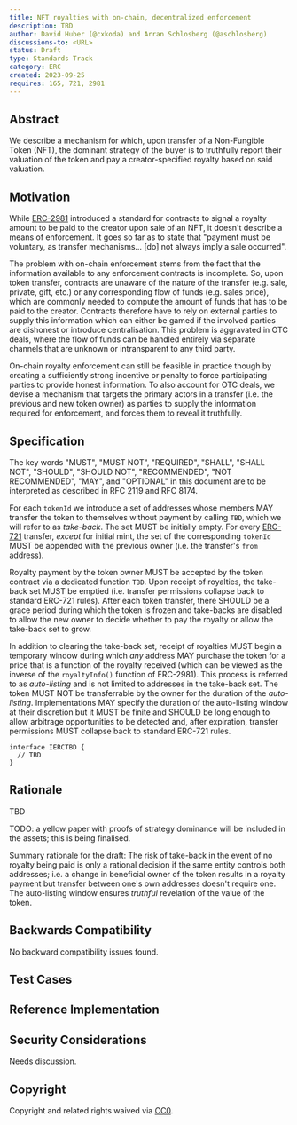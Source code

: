 ```yaml
---
title: NFT royalties with on-chain, decentralized enforcement
description: TBD
author: David Huber (@cxkoda) and Arran Schlosberg (@aschlosberg)
discussions-to: <URL>
status: Draft
type: Standards Track
category: ERC
created: 2023-09-25
requires: 165, 721, 2981
---
```


<!--
  READ EIP-1 (https://eips.ethereum.org/EIPS/eip-1) BEFORE USING THIS TEMPLATE!

  This is the suggested template for new EIPs. After you have filled in the requisite fields, please delete these comments.

  Note that an EIP number will be assigned by an editor. When opening a pull request to submit your EIP, please use an abbreviated title in the filename, `eip-draft_title_abbrev.md`.

  The title should be 44 characters or less. It should not repeat the EIP number in title, irrespective of the category.

  TODO: Remove this comment before submitting
-->

## Abstract

We describe a mechanism for which, upon transfer of a Non-Fungible Token (NFT), the dominant strategy of the buyer is to truthfully report their valuation of the token and pay a creator-specified royalty based on said valuation.

<!--
  The Abstract is a multi-sentence (short paragraph) technical summary. This should be a very terse and human-readable version of the specification section. Someone should be able to read only the abstract to get the gist of what this specification does.

  TODO: Remove this comment before submitting
-->

## Motivation

While [ERC-2981](./eip-2981.md) introduced a standard for contracts to signal a royalty amount to be paid to the creator upon sale of an NFT, it doesn't describe a means of enforcement.
It goes so far as to state that "payment must be voluntary, as transfer mechanisms… \[do\] not always imply a sale occurred".

The problem with on-chain enforcement stems from the fact that the information available to any enforcement contracts is incomplete.
So, upon token transfer, contracts are unaware of the nature of the transfer (e.g. sale, private, gift, etc.) or any corresponding flow of funds (e.g. sales price), which are commonly needed to compute the amount of funds that has to be paid to the creator.
Contracts therefore have to rely on external parties to supply this information which can either be gamed if the involved parties are dishonest or introduce centralisation.
This problem is aggravated in OTC deals, where the flow of funds can be handled entirely via separate channels that are unknown or intransparent to any third party.

On-chain royalty enforcement can still be feasible in practice though by creating a sufficiently strong incentive or penalty to force participating parties to provide honest information.
To also account for OTC deals, we devise a mechanism that targets the primary actors in a transfer (i.e. the previous and new token owner) as parties to supply the information required for enforcement, and forces them to reveal it truthfully.

<!--
  This section is optional.

  The motivation section should include a description of any nontrivial problems the EIP solves. It should not describe how the EIP solves those problems, unless it is not immediately obvious. It should not describe why the EIP should be made into a standard, unless it is not immediately obvious.

  With a few exceptions, external links are not allowed. If you feel that a particular resource would demonstrate a compelling case for your EIP, then save it as a printer-friendly PDF, put it in the assets folder, and link to that copy.

  TODO: Remove this comment before submitting
-->

## Specification

<!--
  The Specification section should describe the syntax and semantics of any new feature. The specification should be detailed enough to allow competing, interoperable implementations for any of the current Ethereum platforms (besu, erigon, ethereumjs, go-ethereum, nethermind, or others).

  It is recommended to follow RFC 2119 and RFC 8170. Do not remove the key word definitions if RFC 2119 and RFC 8170 are followed.

  TODO: Remove this comment before submitting
-->

The key words "MUST", "MUST NOT", "REQUIRED", "SHALL", "SHALL NOT", "SHOULD", "SHOULD NOT", "RECOMMENDED", "NOT RECOMMENDED", "MAY", and "OPTIONAL" in this document are to be interpreted as described in RFC 2119 and RFC 8174.

For each `tokenId` we introduce a set of addresses whose members MAY transfer the token to themselves without payment by calling `TBD`, which we will refer to as *take-back*.
The set MUST be initially empty.
For every [ERC-721](./eip-721.md) transfer, *except* for initial mint, the set of the corresponding `tokenId` MUST be appended with the previous owner (i.e. the transfer's `from` address).

Royalty payment by the token owner MUST be accepted by the token contract via a dedicated function `TBD`.
Upon receipt of royalties, the take-back set MUST be emptied (i.e. transfer permissions collapse back to standard ERC-721 rules).
After each token transfer, there SHOULD be a grace period during which the token is frozen and take-backs are disabled to allow the new owner to decide whether to pay the royalty or allow the take-back set to grow.

In addition to clearing the take-back set, receipt of royalties MUST begin a temporary window during which *any* address MAY purchase the token for a price that is a function of the royalty received (which can be viewed as the inverse of the `royaltyInfo()` function of ERC-2981).
This process is referred to as *auto-listing* and is not limited to addresses in the take-back set.
The token MUST NOT be transferrable by the owner for the duration of the *auto-listing*.
Implementations MAY specify the duration of the auto-listing window at their discretion but it MUST be finite and SHOULD be long enough to allow arbitrage opportunities to be detected and, after expiration, transfer permissions MUST collapse back to standard ERC-721 rules.

```solidity
interface IERCTBD {
  // TBD
}
```

## Rationale

<!--
  The rationale fleshes out the specification by describing what motivated the design and why particular design decisions were made. It should describe alternate designs that were considered and related work, e.g. how the feature is supported in other languages.

  The current placeholder is acceptable for a draft.

  TODO: Remove this comment before submitting
-->

TBD 

TODO: a yellow paper with proofs of strategy dominance will be included in the assets; this is being finalised.

Summary rationale for the draft:
The risk of take-back in the event of no royalty being paid is only a rational decision if the same entity controls both addresses; i.e. a change in beneficial owner of the token results in a royalty payment but transfer between one's own addresses doesn't require one.
The auto-listing window ensures *truthful* revelation of the value of the token.

## Backwards Compatibility

<!--

  This section is optional.

  All EIPs that introduce backwards incompatibilities must include a section describing these incompatibilities and their severity. The EIP must explain how the author proposes to deal with these incompatibilities. EIP submissions without a sufficient backwards compatibility treatise may be rejected outright.

  The current placeholder is acceptable for a draft.

  TODO: Remove this comment before submitting
-->

No backward compatibility issues found.

## Test Cases

<!--
  This section is optional for non-Core EIPs.

  The Test Cases section should include expected input/output pairs, but may include a succinct set of executable tests. It should not include project build files. No new requirements may be be introduced here (meaning an implementation following only the Specification section should pass all tests here.)
  If the test suite is too large to reasonably be included inline, then consider adding it as one or more files in `../assets/eip-####/`. External links will not be allowed

  TODO: Remove this comment before submitting
-->

## Reference Implementation

<!--
  This section is optional.

  The Reference Implementation section should include a minimal implementation that assists in understanding or implementing this specification. It should not include project build files. The reference implementation is not a replacement for the Specification section, and the proposal should still be understandable without it.
  If the reference implementation is too large to reasonably be included inline, then consider adding it as one or more files in `../assets/eip-####/`. External links will not be allowed.

  TODO: Remove this comment before submitting
-->

## Security Considerations

<!--
  All EIPs must contain a section that discusses the security implications/considerations relevant to the proposed change. Include information that might be important for security discussions, surfaces risks and can be used throughout the life cycle of the proposal. For example, include security-relevant design decisions, concerns, important discussions, implementation-specific guidance and pitfalls, an outline of threats and risks and how they are being addressed. EIP submissions missing the "Security Considerations" section will be rejected. An EIP cannot proceed to status "Final" without a Security Considerations discussion deemed sufficient by the reviewers.

  The current placeholder is acceptable for a draft.

  TODO: Remove this comment before submitting
-->

Needs discussion.

## Copyright

Copyright and related rights waived via [CC0](../LICENSE.md).
